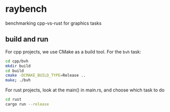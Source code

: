 # raybench
benchmarking cpp-vs-rust for graphics tasks

## build and run
For cpp projects, we use CMake as a build tool. For the `bvh` task:
```sh
cd cpp/bvh
mkdir build
cd build
cmake -DCMAKE_BUILD_TYPE=Release ..
make; ./bvh
```
For rust projects, look at the main() in main.rs, and choose which task to do
```sh
cd rust
cargo run --release
```


